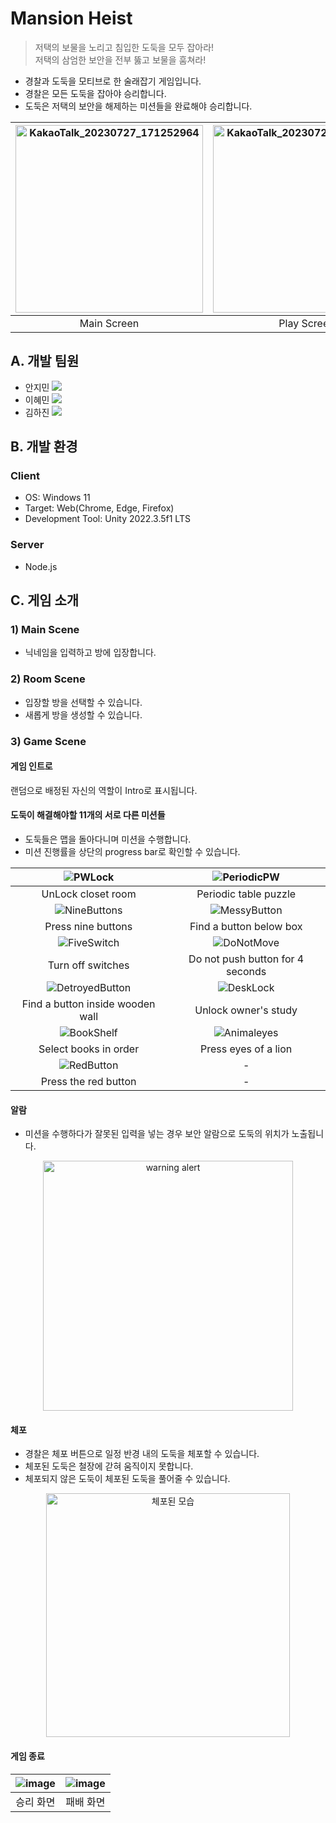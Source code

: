 # Mansion Heist

> 저택의 보물을 노리고 침입한 도둑을 모두 잡아라!  
> 저택의 삼엄한 보안을 전부 뚫고 보물을 훔쳐라!

- 경찰과 도둑을 모티브로 한 술래잡기 게임입니다.
- 경찰은 모든 도둑을 잡아야 승리합니다.
- 도둑은 저택의 보안을 해제하는 미션들을 완료해야 승리합니다.

| <img width="300" alt="KakaoTalk_20230727_171252964" src="https://github.com/MansionHeist/.github/assets/138105180/fc6b476a-0c95-44e5-8359-4a9f8c0f72dc"> | <img width="300" alt="KakaoTalk_20230727_171551894" src="https://github.com/MansionHeist/.github/assets/138105180/4d7de65a-b07d-4ff5-be6c-b2a5cc9a9372"> | <img width="300" alt="F2_revealed (1)" src="https://github.com/MansionHeist/.github/assets/138105180/2183edfe-b508-493e-a8de-e96ed3dbe50c"> |
| :------------------------------------------------------------------------------------------------------------------------------------------------------: | :------------------------------------------------------------------------------------------------------------------------------------------------------: | :-----------------------------------------------------------------------------------------------------------------------------------------: |
|                                                                       Main Screen                                                                        |                                                                       Play Screen                                                                        |                                                                  Game Map                                                                   |

## A. 개발 팀원

- 안지민 <a href="https://github.com/retro3014" target="_blank"><img src="https://img.shields.io/badge/GitHub-181717?style=flat&logo=github&logoColor=white"/></a>
- 이혜민 <a href="https://github.com/coitloz88" target="_blank"><img src="https://img.shields.io/badge/GitHub-181717?style=flat&logo=github&logoColor=white"/></a>
- 김하진 <a href="https://github.com/gkwls1012" target="_blank"><img src="https://img.shields.io/badge/GitHub-181717?style=flat&logo=github&logoColor=white"/></a>

## B. 개발 환경

### Client

- OS: Windows 11
- Target: Web(Chrome, Edge, Firefox)
- Development Tool: Unity 2022.3.5f1 LTS

### Server

- Node.js

## C. 게임 소개

### 1) Main Scene

- 닉네임을 입력하고 방에 입장합니다.

### 2) Room Scene

- 입장할 방을 선택할 수 있습니다.
- 새롭게 방을 생성할 수 있습니다.

### 3) Game Scene

#### 게임 인트로

랜덤으로 배정된 자신의 역할이 Intro로 표시됩니다.

#### 도둑이 해결해야할 11개의 서로 다른 미션들

- 도둑들은 맵을 돌아다니며 미션을 수행합니다.
- 미션 진행률을 상단의 progress bar로 확인할 수 있습니다.

|     ![PWLock](https://github.com/MansionHeist/MansionHeist-Unity/assets/138105180/c9b72b93-76d9-455b-b247-7bc3dfdfeca5)     | ![PeriodicPW](https://github.com/MansionHeist/MansionHeist-Unity/assets/138105180/a977233b-10ec-4798-9927-11768a32a83f)  |
| :-------------------------------------------------------------------------------------------------------------------------: | :----------------------------------------------------------------------------------------------------------------------: |
|                                                     UnLock closet room                                                      |                                                  Periodic table puzzle                                                   |
|  ![NineButtons](https://github.com/MansionHeist/MansionHeist-Unity/assets/138105180/02396551-bedd-46a6-a16f-bf285ebbe6a9)   | ![MessyButton](https://github.com/MansionHeist/MansionHeist-Unity/assets/138105180/1c18dbf0-76ef-4a75-b1fe-709c648d4bb1) |
|                                                     Press nine buttons                                                      |                                                 Find a button below box                                                  |
|   ![FiveSwitch](https://github.com/MansionHeist/MansionHeist-Unity/assets/138105180/5367d34c-db2f-4db6-a7c8-16db69b71035)   |  ![DoNotMove](https://github.com/MansionHeist/MansionHeist-Unity/assets/138105180/e4e1a90f-84e6-4e3f-93fd-0efdf5eabf62)  |
|                                                      Turn off switches                                                      |                                             Do not push button for 4 seconds                                             |
| ![DetroyedButton](https://github.com/MansionHeist/MansionHeist-Unity/assets/138105180/2348a50a-f895-4fc4-b8b1-c1b4e872819c) |  ![DeskLock](https://github.com/MansionHeist/MansionHeist-Unity/assets/138105180/b0c7d4a2-3241-4c00-b2a7-741de287be26)   |
|                                              Find a button inside wooden wall                                               |                                                   Unlock owner's study                                                   |
|   ![BookShelf](https://github.com/MansionHeist/MansionHeist-Unity/assets/138105180/d1af4b21-9420-42fa-8806-211bf6f2dfcc)    | ![Animaleyes](https://github.com/MansionHeist/MansionHeist-Unity/assets/138105180/3c02871a-b2ee-40c2-81cb-4618c8126d8e)  |
|                                                    Select books in order                                                    |                                                   Press eyes of a lion                                                   |
|   ![RedButton](https://github.com/MansionHeist/MansionHeist-Unity/assets/138105180/d02baa84-819d-4fa3-a4f0-43bfd3be84b6)    |                                                            -                                                             |
|                                                    Press the red button                                                     |                                                            -                                                             |

#### 알람

- 미션을 수행하다가 잘못된 입력을 넣는 경우 보안 알람으로 도둑의 위치가 노출됩니다.

<div align="center">
    <img alt="warning alert" src="https://github.com/MansionHeist/MansionHeist-Unity/assets/138105180/76314b7f-4561-4178-9327-d15c3fba1d27" width="400">
</div>

#### 체포

- 경찰은 체포 버튼으로 일정 반경 내의 도둑을 체포할 수 있습니다.
- 체포된 도둑은 철장에 갇혀 움직이지 못합니다.
- 체포되지 않은 도둑이 체포된 도둑을 풀어줄 수 있습니다.

<div align="center">
    <img alt="체포된 모습" src="https://github.com/MansionHeist/.github/assets/88723775/5cad702c-589a-4a73-9d7f-2090695d84b9" width="390">
</div>

#### 게임 종료

| ![image](https://github.com/MansionHeist/.github/assets/88723775/de7d367b-a502-48ef-a1a2-63936dce8c07) | ![image](https://github.com/MansionHeist/.github/assets/88723775/af7209b6-c03a-42bb-8070-087dcf4c5f40) |
| :----------------------------------------------------------------------------------------------------: | :----------------------------------------------------------------------------------------------------: |
|                                               승리 화면                                                |                                               패배 화면                                                |

